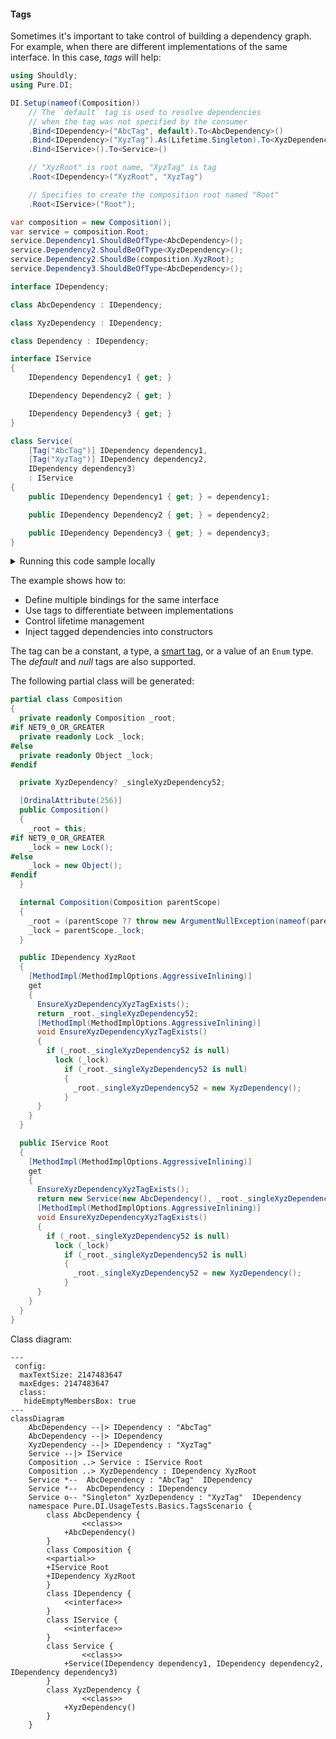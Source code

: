 #### Tags

Sometimes it's important to take control of building a dependency graph. For example, when there are different implementations of the same interface. In this case, _tags_ will help:


```c#
using Shouldly;
using Pure.DI;

DI.Setup(nameof(Composition))
    // The `default` tag is used to resolve dependencies
    // when the tag was not specified by the consumer
    .Bind<IDependency>("AbcTag", default).To<AbcDependency>()
    .Bind<IDependency>("XyzTag").As(Lifetime.Singleton).To<XyzDependency>()
    .Bind<IService>().To<Service>()

    // "XyzRoot" is root name, "XyzTag" is tag
    .Root<IDependency>("XyzRoot", "XyzTag")

    // Specifies to create the composition root named "Root"
    .Root<IService>("Root");

var composition = new Composition();
var service = composition.Root;
service.Dependency1.ShouldBeOfType<AbcDependency>();
service.Dependency2.ShouldBeOfType<XyzDependency>();
service.Dependency2.ShouldBe(composition.XyzRoot);
service.Dependency3.ShouldBeOfType<AbcDependency>();

interface IDependency;

class AbcDependency : IDependency;

class XyzDependency : IDependency;

class Dependency : IDependency;

interface IService
{
    IDependency Dependency1 { get; }

    IDependency Dependency2 { get; }

    IDependency Dependency3 { get; }
}

class Service(
    [Tag("AbcTag")] IDependency dependency1,
    [Tag("XyzTag")] IDependency dependency2,
    IDependency dependency3)
    : IService
{
    public IDependency Dependency1 { get; } = dependency1;

    public IDependency Dependency2 { get; } = dependency2;

    public IDependency Dependency3 { get; } = dependency3;
}
```

<details>
<summary>Running this code sample locally</summary>

- Make sure you have the [.NET SDK 9.0](https://dotnet.microsoft.com/en-us/download/dotnet/9.0) or later is installed
```bash
dotnet --list-sdk
```
- Create a net9.0 (or later) console application
```bash
dotnet new console -n Sample
```
- Add references to NuGet packages
  - [Pure.DI](https://www.nuget.org/packages/Pure.DI)
  - [Shouldly](https://www.nuget.org/packages/Shouldly)
```bash
dotnet add package Pure.DI
dotnet add package Shouldly
```
- Copy the example code into the _Program.cs_ file

You are ready to run the example 🚀
```bash
dotnet run
```

</details>

The example shows how to:
- Define multiple bindings for the same interface
- Use tags to differentiate between implementations
- Control lifetime management
- Inject tagged dependencies into constructors

The tag can be a constant, a type, a [smart tag](smart-tags.md), or a value of an `Enum` type. The _default_ and _null_ tags are also supported.

The following partial class will be generated:

```c#
partial class Composition
{
  private readonly Composition _root;
#if NET9_0_OR_GREATER
  private readonly Lock _lock;
#else
  private readonly Object _lock;
#endif

  private XyzDependency? _singleXyzDependency52;

  [OrdinalAttribute(256)]
  public Composition()
  {
    _root = this;
#if NET9_0_OR_GREATER
    _lock = new Lock();
#else
    _lock = new Object();
#endif
  }

  internal Composition(Composition parentScope)
  {
    _root = (parentScope ?? throw new ArgumentNullException(nameof(parentScope)))._root;
    _lock = parentScope._lock;
  }

  public IDependency XyzRoot
  {
    [MethodImpl(MethodImplOptions.AggressiveInlining)]
    get
    {
      EnsureXyzDependencyXyzTagExists();
      return _root._singleXyzDependency52;
      [MethodImpl(MethodImplOptions.AggressiveInlining)]
      void EnsureXyzDependencyXyzTagExists()
      {
        if (_root._singleXyzDependency52 is null)
          lock (_lock)
            if (_root._singleXyzDependency52 is null)
            {
              _root._singleXyzDependency52 = new XyzDependency();
            }
      }
    }
  }

  public IService Root
  {
    [MethodImpl(MethodImplOptions.AggressiveInlining)]
    get
    {
      EnsureXyzDependencyXyzTagExists();
      return new Service(new AbcDependency(), _root._singleXyzDependency52, new AbcDependency());
      [MethodImpl(MethodImplOptions.AggressiveInlining)]
      void EnsureXyzDependencyXyzTagExists()
      {
        if (_root._singleXyzDependency52 is null)
          lock (_lock)
            if (_root._singleXyzDependency52 is null)
            {
              _root._singleXyzDependency52 = new XyzDependency();
            }
      }
    }
  }
}
```

Class diagram:

```mermaid
---
 config:
  maxTextSize: 2147483647
  maxEdges: 2147483647
  class:
   hideEmptyMembersBox: true
---
classDiagram
	AbcDependency --|> IDependency : "AbcTag" 
	AbcDependency --|> IDependency
	XyzDependency --|> IDependency : "XyzTag" 
	Service --|> IService
	Composition ..> Service : IService Root
	Composition ..> XyzDependency : IDependency XyzRoot
	Service *--  AbcDependency : "AbcTag"  IDependency
	Service *--  AbcDependency : IDependency
	Service o-- "Singleton" XyzDependency : "XyzTag"  IDependency
	namespace Pure.DI.UsageTests.Basics.TagsScenario {
		class AbcDependency {
				<<class>>
			+AbcDependency()
		}
		class Composition {
		<<partial>>
		+IService Root
		+IDependency XyzRoot
		}
		class IDependency {
			<<interface>>
		}
		class IService {
			<<interface>>
		}
		class Service {
				<<class>>
			+Service(IDependency dependency1, IDependency dependency2, IDependency dependency3)
		}
		class XyzDependency {
				<<class>>
			+XyzDependency()
		}
	}
```

